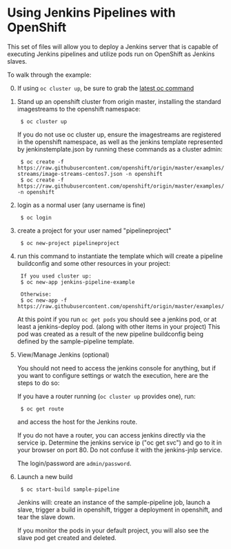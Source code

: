 # Using Jenkins Pipelines with OpenShift

This set of files will allow you to deploy a Jenkins server that is capable of executing Jenkins pipelines and
utilize pods run on OpenShift as Jenkins slaves.

To walk through the example:

0. If using `oc cluster up`, be sure to grab the [latest oc command](https://github.com/openshift/origin/releases/latest)

1. Stand up an openshift cluster from origin master, installing the standard imagestreams to the openshift namespace:

        $ oc cluster up

    If you do not use oc cluster up, ensure the imagestreams are registered in the openshift namespace, as well as the
jenkins template represented by jenkinstemplate.json by running these commands as a cluster admin:

        $ oc create -f https://raw.githubusercontent.com/openshift/origin/master/examples/image-streams/image-streams-centos7.json -n openshift
        $ oc create -f https://raw.githubusercontent.com/openshift/origin/master/examples/jenkins/pipeline/jenkinstemplate.json -n openshift

2. login as a normal user (any username is fine)

        $ oc login

3. create a project for your user named "pipelineproject"

        $ oc new-project pipelineproject

4. run this command to instantiate the template which will create a pipeline buildconfig and some other resources in your project:

        If you used cluster up:
        $ oc new-app jenkins-pipeline-example

        Otherwise:
        $ oc new-app -f https://raw.githubusercontent.com/openshift/origin/master/examples/jenkins/pipeline/samplepipeline.json

    At this point if you run `oc get pods` you should see a jenkins pod, or at least a jenkins-deploy pod. (along with other items in your project)  This pod was created as a result of the new pipeline buildconfig being defined by the sample-pipeline template.

5. View/Manage Jenkins (optional)

    You should not need to access the jenkins console for anything, but if you want to configure settings or watch the execution,
    here are the steps to do so:

    If you have a router running (`oc cluster up` provides one), run:

        $ oc get route

    and access the host for the Jenkins route.

    If you do not have a router, you can access jenkins directly via the service ip.  Determine the jenkins service ip ("oc get svc") and go to it in your browser on port 80.  Do not confuse it with the jenkins-jnlp service.

    The login/password are `admin/password`.

6. Launch a new build

        $ oc start-build sample-pipeline

    Jenkins will: create an instance of the sample-pipeline job, launch a slave, trigger a build in openshift, trigger a
deployment in openshift, and tear the slave down.

    If you monitor the pods in your default project, you will also see the slave pod get created and deleted.
